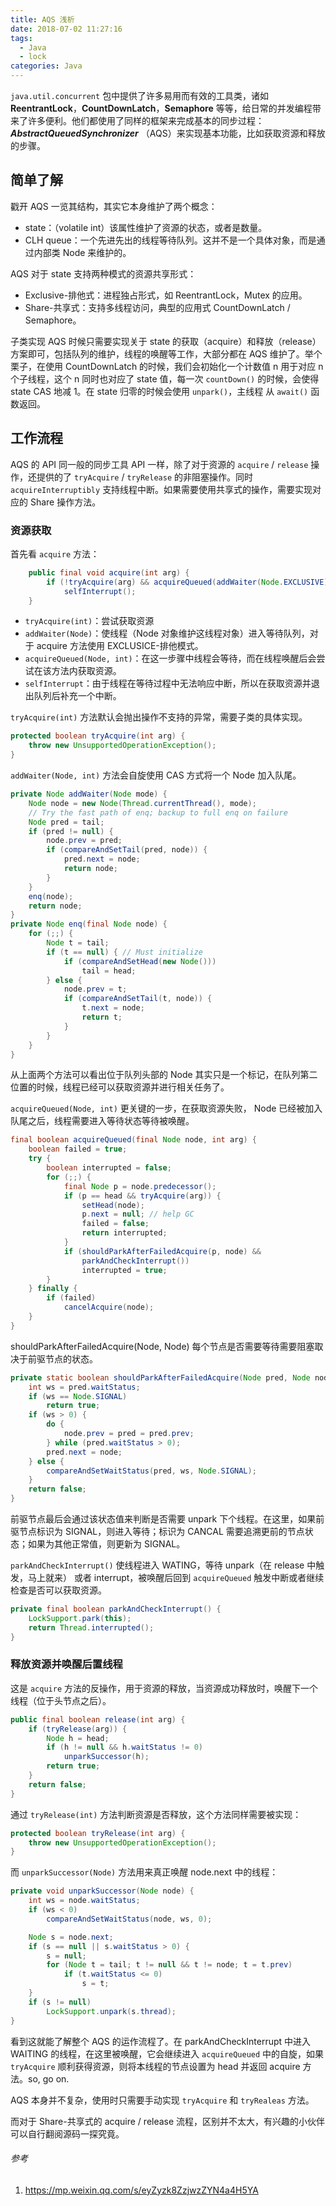 ```yaml
---
title: AQS 浅析
date: 2018-07-02 11:27:16
tags: 
  - Java
  - lock
categories: Java
---
```

`java.util.concurrent` 包中提供了许多易用而有效的工具类，诸如 **ReentrantLock**，**CountDownLatch**，**Semaphore** 等等，给日常的并发编程带来了许多便利。他们都使用了同样的框架来完成基本的同步过程：***AbstractQueuedSynchronizer*** （AQS）来实现基本功能，比如获取资源和释放的步骤。

<!-- more -->

## 简单了解 ##

戳开 AQS 一览其结构，其实它本身维护了两个概念：
- state：（volatile int）该属性维护了资源的状态，或者是数量。
- CLH queue：一个先进先出的线程等待队列。这并不是一个具体对象，而是通过内部类 Node 来维护的。

AQS 对于 state 支持两种模式的资源共享形式：
- Exclusive-排他式：进程独占形式，如 ReentrantLock，Mutex 的应用。
- Share-共享式：支持多线程访问，典型的应用式 CountDownLatch / Semaphore。

子类实现 AQS 时候只需要实现关于 state 的获取（acquire）和释放（release）方案即可，包括队列的维护，线程的唤醒等工作，大部分都在 AQS 维护了。举个栗子，在使用 CountDownLatch 的时候，我们会初始化一个计数值 n 用于对应 n 个子线程，这个 n 同时也对应了 state 值，每一次 `countDown()` 的时候，会使得 state CAS 地减 1。在 state 归零的时候会使用 `unpark()`，主线程 从 `await()` 函数返回。

## 工作流程 ##

AQS 的 API 同一般的同步工具 API 一样，除了对于资源的 `acquire` / `release` 操作，还提供的了 `tryAcquire` / `tryRelease` 的非阻塞操作。同时 `acquireInterruptibly` 支持线程中断。如果需要使用共享式的操作，需要实现对应的 Share 操作方法。

### 资源获取 ###

首先看 `acquire` 方法：
``` java
    public final void acquire(int arg) {
        if (!tryAcquire(arg) && acquireQueued(addWaiter(Node.EXCLUSIVE), arg))
            selfInterrupt();
    }
```

- `tryAcquire(int)`：尝试获取资源
- `addWaiter(Node)`：使线程（Node 对象维护这线程对象）进入等待队列，对于 acquire 方法使用 EXCLUSICE-排他模式。
- `acquireQueued(Node, int)`：在这一步骤中线程会等待，而在线程唤醒后会尝试在该方法内获取资源。
- `selfInterrupt`：由于线程在等待过程中无法响应中断，所以在获取资源并退出队列后补充一个中断。

`tryAcquire(int)` 方法默认会抛出操作不支持的异常，需要子类的具体实现。

``` java
protected boolean tryAcquire(int arg) {
    throw new UnsupportedOperationException();
}
```

`addWaiter(Node, int)` 方法会自旋使用 CAS 方式将一个 Node 加入队尾。

``` java
private Node addWaiter(Node mode) {
    Node node = new Node(Thread.currentThread(), mode);
    // Try the fast path of enq; backup to full enq on failure
    Node pred = tail;
    if (pred != null) {
        node.prev = pred;
        if (compareAndSetTail(pred, node)) {
            pred.next = node;
            return node;
        }
    }
    enq(node);
    return node;
}
private Node enq(final Node node) {
    for (;;) {
        Node t = tail;
        if (t == null) { // Must initialize
            if (compareAndSetHead(new Node()))
                tail = head;
        } else {
            node.prev = t;
            if (compareAndSetTail(t, node)) {
                t.next = node;
                return t;
            }
        }
    }
}
```

从上面两个方法可以看出位于队列头部的 Node 其实只是一个标记，在队列第二位置的时候，线程已经可以获取资源并进行相关任务了。

`acquireQueued(Node, int)` 更关键的一步，在获取资源失败， Node 已经被加入队尾之后，线程需要进入等待状态等待被唤醒。

``` java
final boolean acquireQueued(final Node node, int arg) {
    boolean failed = true;
    try {
        boolean interrupted = false;
        for (;;) {
            final Node p = node.predecessor();
            if (p == head && tryAcquire(arg)) {
                setHead(node);
                p.next = null; // help GC
                failed = false;
                return interrupted;
            }
            if (shouldParkAfterFailedAcquire(p, node) &&
                parkAndCheckInterrupt())
                interrupted = true;
        }
    } finally {
        if (failed)
            cancelAcquire(node);
    }
}
```

shouldParkAfterFailedAcquire(Node, Node) 每个节点是否需要等待需要阻塞取决于前驱节点的状态。

``` java
private static boolean shouldParkAfterFailedAcquire(Node pred, Node node) {
    int ws = pred.waitStatus;
    if (ws == Node.SIGNAL)
        return true;
    if (ws > 0) {
        do {
            node.prev = pred = pred.prev;
        } while (pred.waitStatus > 0);
        pred.next = node;
    } else {
        compareAndSetWaitStatus(pred, ws, Node.SIGNAL);
    }
    return false;
}
```

前驱节点最后会通过该状态值来判断是否需要 unpark 下个线程。在这里，如果前驱节点标识为 SIGNAL，则进入等待；标识为 CANCAL 需要追溯更前的节点状态；如果为其他正常值，则更新为 SIGNAL。

`parkAndCheckInterrupt()` 使线程进入 WATING，等待 unpark（在 release 中触发，马上就来） 或者 interrupt，被唤醒后回到 `acquireQueued` 触发中断或者继续检查是否可以获取资源。

``` java
private final boolean parkAndCheckInterrupt() {
    LockSupport.park(this);
    return Thread.interrupted();
}
```

### 释放资源并唤醒后置线程 ###

这是 `acquire` 方法的反操作，用于资源的释放，当资源成功释放时，唤醒下一个线程（位于头节点之后）。

``` java
public final boolean release(int arg) {
    if (tryRelease(arg)) {
        Node h = head;
        if (h != null && h.waitStatus != 0)
            unparkSuccessor(h);
        return true;
    }
    return false;
}
```

通过 `tryRelease(int)` 方法判断资源是否释放，这个方法同样需要被实现：

``` java
protected boolean tryRelease(int arg) {
    throw new UnsupportedOperationException();
}
```

而 `unparkSuccessor(Node)` 方法用来真正唤醒 node.next 中的线程：

``` java
private void unparkSuccessor(Node node) {
    int ws = node.waitStatus;
    if (ws < 0)
        compareAndSetWaitStatus(node, ws, 0);

    Node s = node.next;
    if (s == null || s.waitStatus > 0) {
        s = null;
        for (Node t = tail; t != null && t != node; t = t.prev)
            if (t.waitStatus <= 0)
                s = t;
    }
    if (s != null)
        LockSupport.unpark(s.thread);
}
```

看到这就能了解整个 AQS 的运作流程了。在 parkAndCheckInterrupt 中进入 WAITING 的线程，在这里被唤醒，它会继续进入 `acquireQueued` 中的自旋，如果 `tryAcquire` 顺利获得资源，则将本线程的节点设置为 head 并返回 acquire 方法。so, go on.

AQS 本身并不复杂，使用时只需要手动实现 `tryAcquire` 和 `tryRealeas` 方法。

而对于 Share-共享式的 acquire / release 流程，区别并不太大，有兴趣的小伙伴可以自行翻阅源码一探究竟。

###### 参考 ######
1. <https://mp.weixin.qq.com/s/eyZyzk8ZzjwzZYN4a4H5YA>
